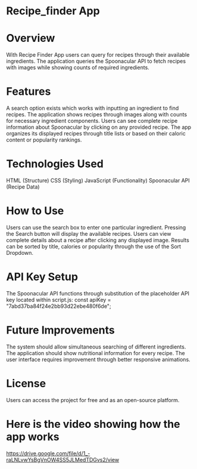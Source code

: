 # Recipe_finder App
# Overview
With Recipe Finder App users can query for recipes through their available ingredients. The application queries the Spoonacular API to fetch recipes with images while showing counts of required ingredients.

# Features
A search option exists which works with inputting an ingredient to find recipes.
The application shows recipes through images along with counts for necessary ingredient components.
Users can see complete recipe information about Spoonacular by clicking on any provided recipe.
The app organizes its displayed recipes through title lists or based on their caloric content or popularity rankings.

# Technologies Used
HTML (Structure)
CSS (Styling)
JavaScript (Functionality)
Spoonacular API (Recipe Data)

# How to Use
Users can use the search box to enter one particular ingredient.
Pressing the Search button will display the available recipes.
Users can view complete details about a recipe after clicking any displayed image.
Results can be sorted by title, calories or popularity through the use of the Sort Dropdown.

# API Key Setup
The Spoonacular API functions through substitution of the placeholder API key located within script.js:
const apiKey = "7abd37ba84f24e2bb93d22ebe480f6de";

# Future Improvements
The system should allow simultaneous searching of different ingredients.
The application should show nutritional information for every recipe.
The user interface requires improvement through better responsive animations.

# License
Users can access the project for free and as an open-source platform.

# Here is the video showing how the app works
https://drive.google.com/file/d/1_-raLNLvwYsBgVnOW4SS5JLMedTDGvs2/view
